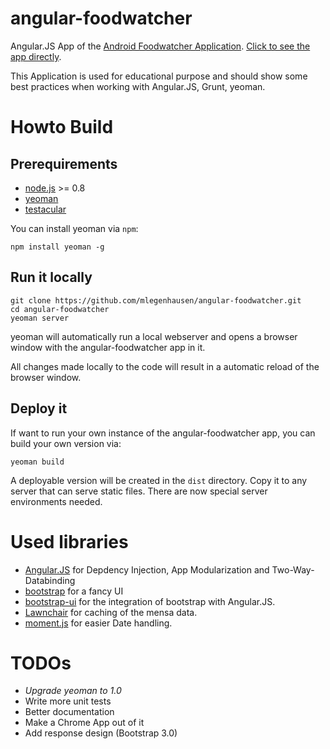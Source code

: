 angular-foodwatcher
===================

Angular.JS App of the [Android Foodwatcher Application](https://code.google.com/p/foodwatcher/). [Click to see the app directly](http://mlegenhausen.github.com/angular-foodwatcher).

This Application is used for educational purpose and should show some best practices when working with Angular.JS, Grunt, yeoman.

# Howto Build

## Prerequirements

 * [node.js](http://www.nodejs.org/) >= 0.8
 * [yeoman](http.//http://yeoman.io/)
 * [testacular](http://testacular.github.com/)

You can install yeoman via `npm`:

```
npm install yeoman -g
```

## Run it locally

```
git clone https://github.com/mlegenhausen/angular-foodwatcher.git
cd angular-foodwatcher
yeoman server
```

yeoman will automatically run a local webserver and opens a browser window with the angular-foodwatcher app in it.

All changes made locally to the code will result in a automatic reload of the browser window.

## Deploy it

If want to run your own instance of the angular-foodwatcher app, you can build your own version via:

```
yeoman build
```

A deployable version will be created in the `dist` directory. Copy it to any server that can serve static files. There are now special server environments needed.

# Used libraries

 * [Angular.JS](http://angularjs.org/) for Depdency Injection, App Modularization and Two-Way-Databinding
 * [bootstrap](http://twitter.github.com/bootstrap/) for a fancy UI
 * [bootstrap-ui](http://angular-ui.github.com/bootstrap/) for the integration of bootstrap with Angular.JS.
 * [Lawnchair](http://brian.io/lawnchair/) for caching of the mensa data.
 * [moment.js](http://momentjs.com/) for easier Date handling.

# TODOs

 * _Upgrade yeoman to 1.0_
 * Write more unit tests
 * Better documentation
 * Make a Chrome App out of it
 * Add response design (Bootstrap 3.0)